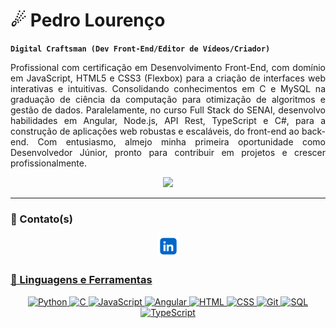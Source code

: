 # ☄ Pedro Lourenço

**`Digital Craftsman (Dev Front-End/Editor de Vídeos/Criador)`**

<p align="justify">
    Profissional com certificação em Desenvolvimento Front-End, com domínio em JavaScript, HTML5 e CSS3 (Flexbox) para a criação de interfaces web interativas e intuitivas. Consolidando conhecimentos em C e MySQL na graduação de ciência da computação para otimização de algoritmos e gestão de dados. Paralelamente, no curso Full Stack do SENAI, desenvolvo habilidades em Angular, Node.js, API Rest, TypeScript e C#, para a construção de aplicações web robustas e escaláveis, do front-end ao back-end. Com entusiasmo, almejo minha primeira oportunidade como Desenvolvedor Júnior, pronto para contribuir em projetos e crescer profissionalmente.
</p>

<div align="center">
    <img src="imgs/shell.gif">
</div>

---

### 📩 Contato(s)
<p align="center">
    <a href="https://www.linkedin.com/in/pedro-lourenco-codes/"><img width="35px" alt="LinkedIn" title="LinkedIn" src="imgs/linkedin-logo-linkedin-logo-transparent-linkedin-icon-transparent-free-free-png.webp"/>
</p>

### 🧰 Linguagens e Ferramentas

<!-- <div style="display: flex; justify-content: center; flex-direction: row; gap: 10px;"> -->
<p align="center">
    <img alt="Python" width="30px" src="https://cdn.jsdelivr.net/gh/devicons/devicon@latest/icons/python/python-original.svg" />
    <img alt="C" width="30px" src="https://cdn.jsdelivr.net/gh/devicons/devicon@latest/icons/c/c-original.svg" />
    <img alt="JavaScript" width="30px" src="https://cdn.jsdelivr.net/gh/devicons/devicon/icons/javascript/javascript-plain.svg" />
    <img alt="Angular" width="30px" src="https://cdn.jsdelivr.net/gh/devicons/devicon@latest/icons/angular/angular-original.svg" />
    <img alt="HTML" width="30px" src="https://cdn.jsdelivr.net/gh/devicons/devicon/icons/html5/html5-plain.svg" />
    <img alt="CSS" width="30px" src="https://cdn.jsdelivr.net/gh/devicons/devicon/icons/css3/css3-plain.svg" />
    <img alt="Git" width="30px" src="https://cdn.jsdelivr.net/gh/devicons/devicon/icons/git/git-original.svg" />
    <img alt="SQL" width="30px" src="https://cdn.jsdelivr.net/gh/devicons/devicon@latest/icons/azuresqldatabase/azuresqldatabase-original.svg" />
    <img alt="TypeScript" width="30px" src="https://cdn.jsdelivr.net/gh/devicons/devicon@latest/icons/typescript/typescript-original.svg" />
</p>
<!-- </div> -->

